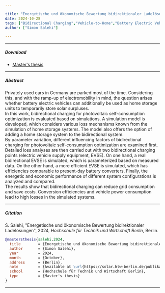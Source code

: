 ```yaml
---

title: "Energetische und ökonomische Bewertung bidirektionaler Ladelösungen" 
date: 2024-10-28
tags: ["Bidirectional Charging","Vehicle-to-Home","Battery Electric Vehicle","Batteries","Photovoltaics"]
author: ["Simon Salehi"]

---
```


---

##### Download

+ [Master's thesis](https://solar.htw-berlin.de/publikationen/bewertung-bidirektionaler-ladeloesungen/)

---

##### Abstract

Privately used cars in Germany are parked most of the time. Considering this, and with the ramp-up of electromobility in mind, the question arises whether battery electric vehicles can additionally be used as home storage units to temporarily store solar surpluses.<br>In this work, bidirectional charging for photovoltaic self-consumption optimization is evaluated based on simulations. A simulation model is developed, which considers various loss mechanisms known from the simulation of home storage systems. The model also offers the option of adding a home storage system to the bidirectional system.<br>By parameter variation, different influencing factors of bidirectional charging for photovoltaic self-consumption optimization are examined first. Detailed loss analyses are then carried out with two bidirectional charging points (electric vehicle supply equipment, EVSE). On one hand, a real bidirectional EVSE is simulated, which is parameterized based on measured data. On the other hand, a more efficient EVSE is simulated, which has efficiencies comparable to present-day battery converters. Finally, the energetic and economic performance of different system configurations is analyzed and compared.<br>The results show that bidirectional charging can reduce grid consumption and save costs. Conversion efficiencies and vehicle power consumption lead to high losses in the simulated systems.

---

##### Citation

S. Salehi, "Energetische und ökonomische Bewertung bidirektionaler Ladelösungen", 2024, *Hochschule für Technik und Wirtschaft Berlin*, Berlin.

```BibTeX
@mastersthesis{salehi.2024,
  title        = {Energetische und ökonomische Bewertung bidirektionaler Ladelösungen},
  author       = {Simon Salehi},
  year         = 2024,
  month        = {October},
  address      = {Berlin},
  note         = {Available at \url{https://solar.htw-berlin.de/publikationen/bewertung-bidirektionaler-ladeloesungen/}},
  school       = {Hochschule für Technik und Wirtschaft Berlin},
  type         = {Master's thesis}
}
```

---